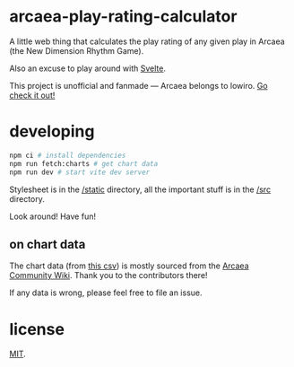 # arcaea-play-rating-calculator
A little web thing that calculates the play rating of any given play in Arcaea (the New Dimension Rhythm Game).

Also an excuse to play around with [Svelte](https://svelte.dev).

This project is unofficial and fanmade — Arcaea belongs to lowiro. [Go check it out!](https://arcaea.lowiro.com/)

# developing
```bash
npm ci # install dependencies
npm run fetch:charts # get chart data
npm run dev # start vite dev server
```
Stylesheet is in the [/static](/static) directory, all the important stuff is in the [/src](/src) directory.

Look around! Have fun!

## on chart data
The chart data (from [this csv](https://gist.github.com/12beesinatrenchcoat/1bb2081eb2d6857254f06d3cf228e0c9)) is mostly sourced from the [Arcaea Community Wiki](https://arcaea.fandom.com). Thank you to the contributors there!

If any data is wrong, please feel free to file an issue.

# license
[MIT](./LICENSE.txt).
